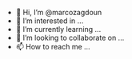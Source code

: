 - 👋 Hi, I’m @marcozagdoun
- 👀 I’m interested in ...
- 🌱 I’m currently learning ...
- 💞️ I’m looking to collaborate on ...
- 📫 How to reach me ...

<!---
marcozagdoun/marcozagdoun is a ✨ special ✨ repository because its `README.md` (this file) appears on your GitHub profile.
You can click the Preview link to take a look at your changes.
--->

